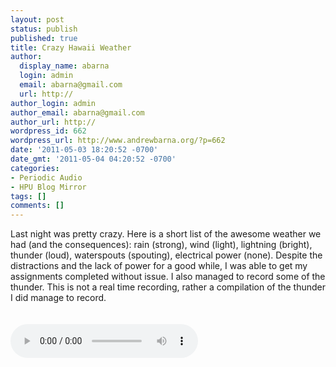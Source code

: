 ```yaml
---
layout: post
status: publish
published: true
title: Crazy Hawaii Weather
author:
  display_name: abarna
  login: admin
  email: abarna@gmail.com
  url: http://
author_login: admin
author_email: abarna@gmail.com
author_url: http://
wordpress_id: 662
wordpress_url: http://www.andrewbarna.org/?p=662
date: '2011-05-03 18:20:52 -0700'
date_gmt: '2011-05-04 04:20:52 -0700'
categories:
- Periodic Audio
- HPU Blog Mirror
tags: []
comments: []
---
```

<p>Last night was pretty crazy. Here is a short list of the awesome weather we had (and the consequences): rain (strong), wind (light), lightning (bright), thunder (loud), waterspouts (spouting), electrical power (none). Despite the distractions and the lack of power for a good while, I was able to get my assignments completed without issue. I also managed to record some of the thunder. This is not a real time recording, rather a compilation of the thunder I did manage to record.<br &#47;><br &#47;><br />
<audio controls="controls"><br />
<source src="http:&#47;&#47;andrewbarna.org&#47;media&#47;audio&#47;2011_05_03_thunder&#47;2011_05_03_thunder.ogg" type="audio&#47;ogg"><br />
<source src="http:&#47;&#47;andrewbarna.org&#47;media&#47;audio&#47;2011_05_03_thunder&#47;2011_05_03_thunder.m4a" type="audio&#47;m4a"><br />
<&#47;audio></p>

